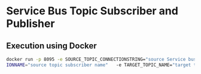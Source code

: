 # Service Bus Topic Subscriber and Publisher

## Execution using Docker

```sh
docker run -p 8095 -e SOURCE_TOPIC_CONNECTIONSTRING="source Service bus topic connection string"  -e SOURCE_SUBSCRIPT
IONNAME="source topic subscriber name"   -e TARGET_TOPIC_NAME="target topic name"  -e TARGET_TOPIC_CONNECTIONSTRING="target topic connection string"    -e SOURCE_TOPICNAME="source topic name"    maninderjit/topicprocessor:0.1
```